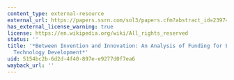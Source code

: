 ```yaml
---
content_type: external-resource
external_url: https://papers.ssrn.com/sol3/papers.cfm?abstract_id=2397486
has_external_license_warning: true
license: https://en.wikipedia.org/wiki/All_rights_reserved
status: ''
title: '*Between Invention and Innovation: An Analysis of Funding for Early-Stage
  Technology Development*'
uid: 5154bc2b-6d2d-4f40-897e-e9277d0f7ea6
wayback_url: ''
---
```

